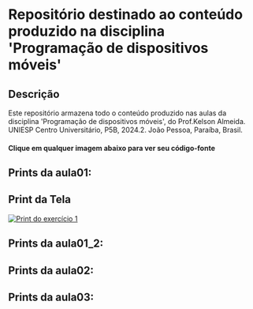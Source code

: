 # Repositório destinado ao conteúdo produzido na disciplina 'Programação de dispositivos móveis'

## Descrição
Este repositório armazena todo o conteúdo produzido nas aulas da disciplina 'Programação de dispositivos móveis', do Prof.Kelson Almeida. UNIESP Centro Universitário, P5B, 2024.2. João Pessoa, Paraíba, Brasil.


<h4><strong>Clique em qualquer imagem abaixo para ver seu código-fonte</strong></h4>

## Prints da aula01:
## Print da Tela
[![Print do exercício 1](https://drive.google.com/uc?export=view&id=1JCdYq81L50Ly_T6if9r_2_Piz1wT7vQw)](https://github.com/SymoneBCavalcantiC/PrgrmDispositivosMoveis/blob/main/aula01/src/components/Exercicio01.js)


## Prints da aula01_2:


## Prints da aula02:


## Prints da aula03:
